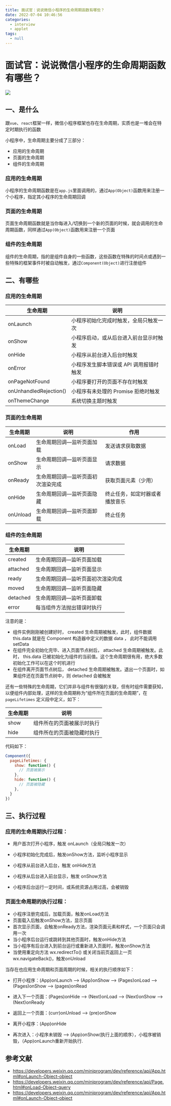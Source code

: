 ```yaml
---
title: 面试官：说说微信小程序的生命周期函数有哪些？
date: 2022-07-04 10:46:56
categories: 
  - interview
  - applet
tags: 
  - null
---
```

# 面试官：说说微信小程序的生命周期函数有哪些？



 ![](https://static.vue-js.com/1df64890-30e0-11ec-8e64-91fdec0f05a1.png)


## 一、是什么

跟`vue`、`react`框架一样，微信小程序框架也存在生命周期，实质也是一堆会在特定时期执行的函数

小程序中，生命周期主要分成了三部分：

- 应用的生命周期
- 页面的生命周期
- 组件的生命周期

### 应用的生命周期

小程序的生命周期函数是在`app.js`里面调用的，通过`App(Object)`函数用来注册一个小程序，指定其小程序的生命周期回调



### 页面的生命周期

页面生命周期函数就是当你每进入/切换到一个新的页面的时候，就会调用的生命周期函数，同样通过`App(Object)`函数用来注册一个页面



### 组件的生命周期

组件的生命周期，指的是组件自身的一些函数，这些函数在特殊的时间点或遇到一些特殊的框架事件时被自动触发，通过`Component(Object)`进行注册组件





## 二、有哪些

### 应用的生命周期

| 生命周期               | 说明                                    |
| ---------------------- | --------------------------------------- |
| onLaunch               | 小程序初始化完成时触发，全局只触发一次  |
| onShow                 | 小程序启动，或从后台进入前台显示时触发  |
| onHide                 | 小程序从前台进入后台时触发              |
| onError                | 小程序发生脚本错误或 API 调用报错时触发 |
| onPageNotFound         | 小程序要打开的页面不存在时触发          |
| onUnhandledRejection() | 小程序有未处理的 Promise 拒绝时触发     |
| onThemeChange          | 系统切换主题时触发                      |







### 页面的生命周期

| 生命周期 | 说明                              | 作用                           |
| -------- | --------------------------------- | ------------------------------ |
| onLoad   | 生命周期回调—监听页面加载         | 发送请求获取数据               |
| onShow   | 生命周期回调—监听页面显示         | 请求数据                       |
| onReady  | 生命周期回调—监听页面初次渲染完成 | 获取页面元素（少用）           |
| onHide   | 生命周期回调—监听页面隐藏         | 终止任务，如定时器或者播放音乐 |
| onUnload | 生命周期回调—监听页面卸载         | 终止任务                       |





### 组件的生命周期

| 生命周期 | 说明                              |
| -------- | --------------------------------- |
| created  | 生命周期回调—监听页面加载         |
| attached | 生命周期回调—监听页面显示         |
| ready    | 生命周期回调—监听页面初次渲染完成 |
| moved    | 生命周期回调—监听页面隐藏         |
| detached | 生命周期回调—监听页面卸载         |
| error    | 每当组件方法抛出错误时执行        |

注意的是：

- 组件实例刚刚被创建好时， created 生命周期被触发，此时，组件数据 this.data 就是在 Component  构造器中定义的数据 data ， 此时不能调用 setData
- 在组件完全初始化完毕、进入页面节点树后， attached 生命周期被触发。此时， this.data 已被初始化为组件的当前值。这个生命周期很有用，绝大多数初始化工作可以在这个时机进行
- 在组件离开页面节点树后， detached 生命周期被触发。退出一个页面时，如果组件还在页面节点树中，则  detached 会被触发

还有一些特殊的生命周期，它们并非与组件有很强的关联，但有时组件需要获知，以便组件内部处理，这样的生命周期称为“组件所在页面的生命周期”，在 `pageLifetimes` 定义段中定义，如下：

| 生命周期 | 说明                       |
| -------- | -------------------------- |
| show     | 组件所在的页面被展示时执行 |
| hide     | 组件所在的页面被隐藏时执行 |

代码如下：

```js
Component({
  pageLifetimes: {
    show: function() {
      // 页面被展示
    },
    hide: function() {
      // 页面被隐藏
    },
  }
})
```






## 三、执行过程

### 应⽤的⽣命周期执行过程：

-  ⽤户⾸次打开⼩程序，触发 onLaunch（全局只触发⼀次）

-  ⼩程序初始化完成后，触发onShow⽅法，监听⼩程序显示

-  ⼩程序从前台进⼊后台，触发 onHide⽅法

-  ⼩程序从后台进⼊前台显示，触发 onShow⽅法

-  ⼩程序后台运⾏⼀定时间，或系统资源占⽤过⾼，会被销毁



### ⻚⾯⽣命周期的执行过程：

- ⼩程序注册完成后，加载⻚⾯，触发onLoad⽅法
- ⻚⾯载⼊后触发onShow⽅法，显示⻚⾯
- ⾸次显示⻚⾯，会触发onReady⽅法，渲染⻚⾯元素和样式，⼀个⻚⾯只会调⽤⼀次
- 当⼩程序后台运⾏或跳转到其他⻚⾯时，触发onHide⽅法
- 当⼩程序有后台进⼊到前台运⾏或重新进⼊⻚⾯时，触发onShow⽅法
- 当使⽤重定向⽅法 wx.redirectTo() 或关闭当前⻚返回上⼀⻚wx.navigateBack()，触发onUnload



当存在也应用生命周期和页面周期的时候，相关的执行顺序如下：

- 打开小程序：(App)onLaunch --> (App)onShow --> (Pages)onLoad --> (Pages)onShow --> (pages)onRead

- 进入下一个页面：(Pages)onHide --> (Next)onLoad --> (Next)onShow --> (Next)onReady

- 返回上一个页面：(curr)onUnload --> (pre)onShow

- 离开小程序：(App)onHide

- 再次进入：小程序未销毁 --> (App)onShow(执行上面的顺序），小程序被销毁，（App)onLaunch重新开始执行.



## 参考文献

- https://developers.weixin.qq.com/miniprogram/dev/reference/api/App.html#onLaunch-Object-object
- https://developers.weixin.qq.com/miniprogram/dev/reference/api/Page.html#onLoad-Object-query
- https://developers.weixin.qq.com/miniprogram/dev/reference/api/App.html#onLaunch-Object-object
